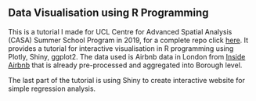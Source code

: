 ## Data Visualisation using R Programming

This is a tutorial I made for UCL Centre for Advanced Spatial Analysis (CASA) Summer School Program in 2019, for a complete repo click [here](https://github.com/ss-asm/SS-ASM19-Materials). It provides a tutorial for interactive visualisation in R programming using Plotly, Shiny, ggplot2. The data used is Airbnb data in London from [Inside Airbnb](http://insideairbnb.com/get-the-data.html) that is already pre-processed and aggregated into Borough level.

The last part of the tutorial is using Shiny to create interactive website for simple regression analysis.
